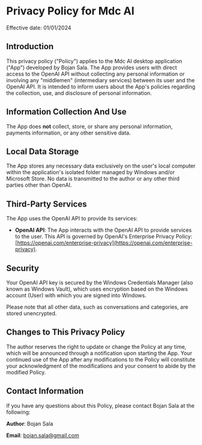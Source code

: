 # Privacy Policy for Mdc AI

Effective date: 01/01/2024

## Introduction

This privacy policy ("Policy") applies to the Mdc AI desktop application ("App") developed by Bojan Sala. The App provides users with direct access to the OpenAI API without collecting any personal information or involving any "middlemen" (intermediary services) between its user and the OpenAI API. It is intended to inform users about the App's policies regarding the collection, use, and disclosure of personal information.

## Information Collection And Use

The App does **not** collect, store, or share any personal information, payments information, or any other sensitive data.

## Local Data Storage

The App stores any necessary data exclusively on the user's local computer within the application's isolated folder managed by Windows and/or Microsoft Store. No data is transmitted to the author or any other third parties other than OpenAI.

## Third-Party Services

The App uses the OpenAI API to provide its services:

- **OpenAI API**: The App interacts with the OpenAI API to provide services to the user. This API is governed by OpenAI's Enterprise Privacy Policy: [https://openai.com/enterprise-privacy](https://openai.com/enterprise-privacy).

## Security

Your OpenAI API key is secured by the Windows Credentials Manager (also known as Windows Vault), which uses encryption based on the Windows account (User) with which you are signed into Windows.

Please note that all other data, such as conversations and categories, are stored unencrypted.

## Changes to This Privacy Policy

The author reserves the right to update or change the Policy at any time, which will be announced through a notification upon starting the App. Your continued use of the App after any modifications to the Policy will constitute your acknowledgment of the modifications and your consent to abide by the modified Policy.

## Contact Information

If you have any questions about this Policy, please contact Bojan Sala at the following:

**Author**: Bojan Sala

**Email**: bojan.sala@gmail.com